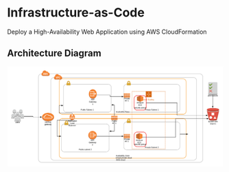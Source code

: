 # Infrastructure-as-Code
Deploy a High-Availability Web Application using AWS CloudFormation

## Architecture Diagram

![Diagram](https://github.com/priyankagarg112/Infrastructure-as-Code/blob/master/UdagramDiagram.png)


